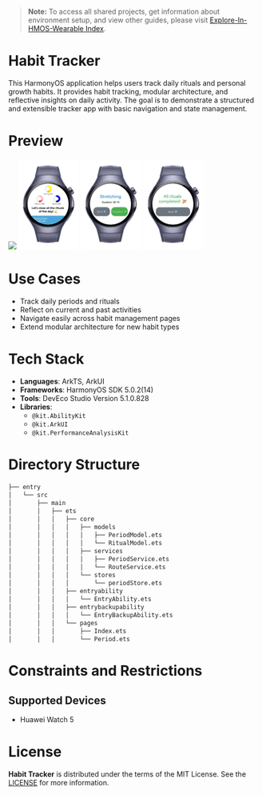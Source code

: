 > **Note:** To access all shared projects, get information about environment setup, and view other guides, please visit [Explore-In-HMOS-Wearable Index](https://github.com/Explore-In-HMOS-Wearable/hmos-index).

# Habit Tracker

This HarmonyOS application helps users track daily rituals and personal growth habits. It provides habit tracking,
modular architecture, and reflective insights on daily activity. The goal is to demonstrate a structured and extensible
tracker app with basic navigation and state management.

# Preview

<div>
  <img src="screenshots/animated.gif" width="24%" />
  <img src="screenshots/preview_1.png" width="24%" />
  <img src="screenshots/preview_2.png" width="24%" />
  <img src="screenshots/preview_3.png" width="24%" />
</div>

# Use Cases

- Track daily periods and rituals
- Reflect on current and past activities
- Navigate easily across habit management pages
- Extend modular architecture for new habit types

# Tech Stack

- **Languages**: ArkTS, ArkUI
- **Frameworks**: HarmonyOS SDK 5.0.2(14)
- **Tools**: DevEco Studio Version 5.1.0.828
- **Libraries**:
    - `@kit.AbilityKit`
    - `@kit.ArkUI`
    - `@kit.PerformanceAnalysisKit`

# Directory Structure

```
├── entry
│   └── src
│       ├── main
│       │   ├── ets
│       │   │   ├── core
│       │   │   │   ├── models
│       │   │   │   │   ├── PeriodModel.ets
│       │   │   │   │   └── RitualModel.ets
│       │   │   │   ├── services
│       │   │   │   │   ├── PeriodService.ets
│       │   │   │   │   └── RouteService.ets
│       │   │   │   └── stores
│       │   │   │       └── periodStore.ets
│       │   │   ├── entryability
│       │   │   │   └── EntryAbility.ets
│       │   │   ├── entrybackupability
│       │   │   │   └── EntryBackupAbility.ets
│       │   │   └── pages
│       │   │       ├── Index.ets
│       │   │       └── Period.ets

```

# Constraints and Restrictions

## Supported Devices

- Huawei Watch 5

# License

**Habit Tracker** is distributed under the terms of the MIT License. See the [LICENSE](LICENSE) for more information.
